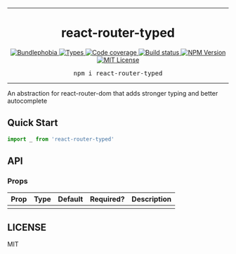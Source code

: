 <hr>
<div align="center">
  <h1 align="center">
    react-router-typed
  </h1>
</div>

<p align="center">
  <a href="https://bundlephobia.com/result?p=react-router-typed">
    <img alt="Bundlephobia" src="https://img.shields.io/bundlephobia/minzip/react-router-typed?style=for-the-badge&labelColor=24292e">
  </a>
  <a aria-label="Types" href="https://www.npmjs.com/package/react-router-typed">
    <img alt="Types" src="https://img.shields.io/npm/types/react-router-typed?style=for-the-badge&labelColor=24292e">
  </a>
  <a aria-label="Code coverage report" href="https://codecov.io/gh/jaredLunde/react-router-typed">
    <img alt="Code coverage" src="https://img.shields.io/codecov/c/gh/jaredLunde/react-router-typed?style=for-the-badge&labelColor=24292e">
  </a>
  <a aria-label="Build status" href="https://travis-ci.com/jaredLunde/react-router-typed">
    <img alt="Build status" src="https://img.shields.io/travis/com/jaredLunde/react-router-typed?style=for-the-badge&labelColor=24292e">
  </a>
  <a aria-label="NPM version" href="https://www.npmjs.com/package/react-router-typed">
    <img alt="NPM Version" src="https://img.shields.io/npm/v/react-router-typed?style=for-the-badge&labelColor=24292e">
  </a>
  <a aria-label="License" href="https://jaredlunde.mit-license.org/">
    <img alt="MIT License" src="https://img.shields.io/npm/l/react-router-typed?style=for-the-badge&labelColor=24292e">
  </a>
</p>

<pre align="center">npm i react-router-typed</pre>
<hr>

An abstraction for react-router-dom that adds stronger typing and better autocomplete

## Quick Start

```jsx harmony
import _ from 'react-router-typed'
```

## API

### Props

| Prop | Type | Default | Required? | Description |
| ---- | ---- | ------- | --------- | ----------- |
|      |      |         |           |             |

## LICENSE

MIT
